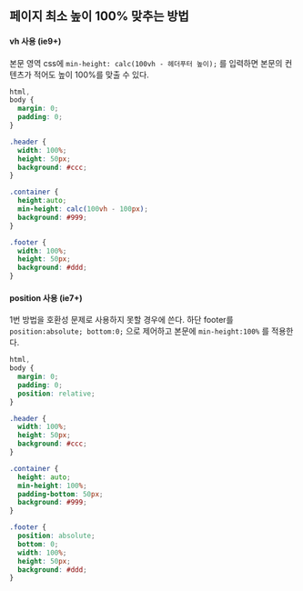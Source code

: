 ## 페이지 최소 높이 100% 맞추는 방법



#### vh 사용 (ie9+)

본문 영역 css에 ```min-height: calc(100vh - 헤더푸터 높이);``` 를 입력하면 본문의 컨텐츠가 적어도 높이 100%를 맞출 수 있다.

```css
html,
body {
  margin: 0;
  padding: 0;
}

.header {
  width: 100%;
  height: 50px;
  background: #ccc;
}

.container {
  height:auto;
  min-height: calc(100vh - 100px);
  background: #999;
}

.footer {
  width: 100%;
  height: 50px;
  background: #ddd;
}

```





#### position 사용 (ie7+)

1번 방법을 호환성 문제로 사용하지 못할 경우에 쓴다. 하단 footer를 ```position:absolute; bottom:0;```  으로 제어하고 본문에 ```min-height:100%``` 를 적용한다.

```css
html,
body {
  margin: 0;
  padding: 0;
  position: relative;
}

.header {
  width: 100%;
  height: 50px;
  background: #ccc;
}

.container {
  height: auto;
  min-height: 100%;
  padding-bottom: 50px;
  background: #999;
}

.footer {
  position: absolute;
  bottom: 0;
  width: 100%;
  height: 50px;
  background: #ddd;
}

```

